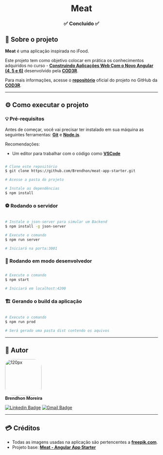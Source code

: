 <h1 align="center">Meat</h1>
<h3 align="center">✅ Concluído ✅</h3>

## 🥩 Sobre o projeto

**Meat** é uma aplicação inspirada no iFood.

Este projeto tem como objetivo colocar em prática os conhecimentos adquiridos no curso - **[Construindo Aplicações Web Com o Novo Angular (4, 5 e 6)](https://www.udemy.com/course/angular-pt/)** desenvolvido pela **[COD3R](https://www.cod3r.com.br/)**.

Para mais informações, acesse o **[repositório](https://github.com/cod3rcursos/meat-app-starter)** oficial do projeto no GitHub da **[COD3R](https://www.cod3r.com.br/)**.

---
## ⚙️ Como executar o projeto

### 💡 Pré-requisitos

Antes de começar, você vai precisar ter instalado em sua máquina as seguintes ferramentas:
**[Git](https://git-scm.com)** e **[Node.js](https://nodejs.org/en/)**.<br> 

Recomendações:
* Um editor para trabalhar com o código como **[VSCode](https://code.visualstudio.com/)**
```bash

# Clone este repositório
$ git clone https://github.com/Brendhon/meat-app-starter.git

# Acesse a pasta do projeto

# Instale as dependências
$ npm install

```
### ⚽ Rodando o servidor

```bash

# Instale o json-server para simular um Backend
$ npm install -g json-server

# Execute o comando
$ npm run server

# Iniciará na porta:3001


```

### 📄 Rodando em modo desenvolvedor

```bash

# Execute o comando
$ npm start

# Iniciará em localhost:4200

```

### 🏗️ Gerando o build da aplicação

```bash

# Execute o comando
$ npm run prod

# Será gerado uma pasta dist contendo os aquivos

```

---

## 👥 Autor
<img style="border-radius: 20%;" src="https://avatars.githubusercontent.com/u/52840078?v=4" width="120px;" alt="120px"/><br>
**Brendhon Moreira**

[![Linkedin Badge](https://img.shields.io/badge/-Brendhon-blue?style=flat-square&logo=Linkedin&logoColor=white&link=https://www.linkedin.com/in/brendhon-moreira)](https://www.linkedin.com/in/brendhon-moreira)
[![Gmail Badge](https://img.shields.io/badge/-brendhon.e.c.m@gmail.com-c14438?style=flat-square&logo=Gmail&logoColor=white&link=mailto:brendhon.e.c.m@gmail.com)](mailto:brendhon.e.c.m@gmail.com)

---

## 💳 Créditos

- Todas as imagens usadas na aplicação são pertencentes a **[freepik.com](https://www.freepik.com/)**.
- Projeto base: **[Meat - Angular App Starter ](https://github.com/cod3rcursos/meat-app-starter)**
